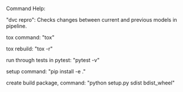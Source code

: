 Command Help:

"dvc repro": Checks changes between current and previous models in pipeline.

tox command:
"tox"

tox rebuild:
"tox -r"

run through tests in pytest:
"pytest -v"

setup command:
"pip install -e ."

create build package, command:
"python setup.py sdist bdist_wheel"


